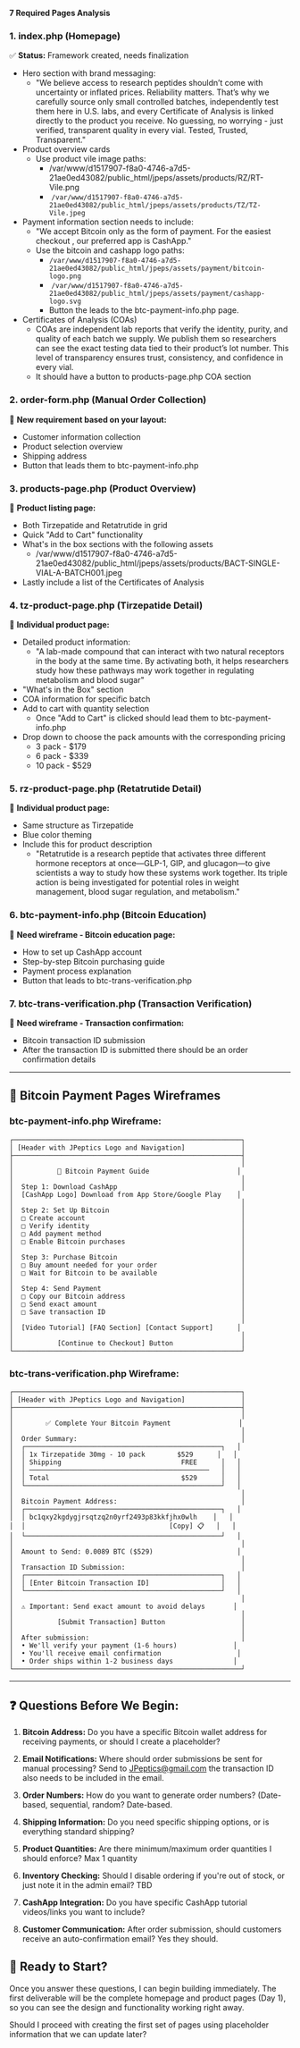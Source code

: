 
**7 Required Pages Analysis**

### **1. index.php (Homepage)**

✅ **Status:** Framework created, needs finalization

- Hero section with brand messaging:
	- "We believe access to research peptides shouldn’t come with uncertainty or inflated prices. Reliability matters. That’s why we carefully source only small controlled batches, independently test them here in U.S. labs, and every Certificate of Analysis is linked directly to the product you receive.  No guessing, no worrying - just verified, transparent quality in every vial.  Tested, Trusted, Transparent."
- Product overview cards
	- Use product vile image paths:
		- /var/www/d1517907-f8a0-4746-a7d5-21ae0ed43082/public_html/jpeps/assets/products/RZ/RT-Vile.png
		-  `/var/www/d1517907-f8a0-4746-a7d5-21ae0ed43082/public_html/jpeps/assets/products/TZ/TZ-Vile.jpeg`
- Payment information section needs to include:
	- "We accept Bitcoin only as the form of payment. For the easiest checkout , our preferred app is CashApp."
	- Use the bitcoin and cashapp logo paths:
	  - `/var/www/d1517907-f8a0-4746-a7d5-21ae0ed43082/public_html/jpeps/assets/payment/bitcoin-logo.png`
	  -  `/var/www/d1517907-f8a0-4746-a7d5-21ae0ed43082/public_html/jpeps/assets/payment/cashapp-logo.svg`
	  - Button the leads to the btc-payment-info.php page.
- Certificates of Analysis (COAs)
	- COAs are independent lab reports that verify the identity, purity, and quality of each batch we supply. We publish them so researchers can see the exact testing data tied to their product’s lot number. This level of transparency ensures trust, consistency, and confidence in every vial.
	- It should have a button to products-page.php COA section

### **2. order-form.php (Manual Order Collection)**

📝 **New requirement based on your layout:**

- Customer information collection
- Product selection overview
- Shipping address
- Button that leads them to btc-payment-info.php 

### **3. products-page.php (Product Overview)**

📝 **Product listing page:**

- Both Tirzepatide and Retatrutide in grid
- Quick "Add to Cart" functionality
- What's in the box sections with the following assets
	- /var/www/d1517907-f8a0-4746-a7d5-21ae0ed43082/public_html/jpeps/assets/products/BACT-SINGLE-VIAL-A-BATCH001.jpeg
- Lastly include a list of the Certificates of Analysis

### **4. tz-product-page.php (Tirzepatide Detail)**

📝 **Individual product page:**

- Detailed product information:
	- "A lab-made compound that can interact with two natural receptors in the body at the same time. By activating both, it helps researchers study how these pathways may work together in regulating metabolism and blood sugar"
- "What's in the Box" section
- COA information for specific batch
- Add to cart with quantity selection
	- Once "Add to Cart" is clicked should lead them to btc-payment-info.php
- Drop down to choose the pack amounts with the corresponding pricing
	- 3 pack - $179
	- 6 pack - $339
	- 10 pack - $529

### **5. rz-product-page.php (Retatrutide Detail)**

📝 **Individual product page:**

- Same structure as Tirzepatide
- Blue color theming
- Include this for product description
	- "Retatrutide is a research peptide that activates three different hormone receptors at once—GLP-1, GIP, and glucagon—to give scientists a way to study how these systems work together. Its triple action is being investigated for potential roles in weight management, blood sugar regulation, and metabolism."

### **6. btc-payment-info.php (Bitcoin Education)**

🤔 **Need wireframe - Bitcoin education page:**

- How to set up CashApp account
- Step-by-step Bitcoin purchasing guide
- Payment process explanation
- Button that leads to btc-trans-verification.php

### **7. btc-trans-verification.php (Transaction Verification)**

🤔 **Need wireframe - Transaction confirmation:**

-  Bitcoin transaction ID submission
- After the transaction ID is submitted there should be an order confirmation details


---

## 🎨 **Bitcoin Payment Pages Wireframes**

### **btc-payment-info.php Wireframe:**

```
┌─────────────────────────────────────────────────────────┐
│ [Header with JPeptics Logo and Navigation]              │
├─────────────────────────────────────────────────────────┤
│                                                         │
│           🔰 Bitcoin Payment Guide                      │
│                                                         │
│  Step 1: Download CashApp                               │
│  [CashApp Logo] Download from App Store/Google Play    │
│                                                         │
│  Step 2: Set Up Bitcoin                                 │
│  □ Create account                                       │
│  □ Verify identity                                      │
│  □ Add payment method                                   │
│  □ Enable Bitcoin purchases                             │
│                                                         │
│  Step 3: Purchase Bitcoin                               │
│  □ Buy amount needed for your order                     │
│  □ Wait for Bitcoin to be available                     │
│                                                         │
│  Step 4: Send Payment                                   │
│  □ Copy our Bitcoin address                             │
│  □ Send exact amount                                    │
│  □ Save transaction ID                                  │
│                                                         │
│  [Video Tutorial] [FAQ Section] [Contact Support]      │
│                                                         │
│           [Continue to Checkout] Button                 │
└─────────────────────────────────────────────────────────┘
```

### **btc-trans-verification.php Wireframe:**

```
┌─────────────────────────────────────────────────────────┐
│ [Header with JPeptics Logo and Navigation]              │
├─────────────────────────────────────────────────────────┤
│                                                         │
│        ✅ Complete Your Bitcoin Payment                 │
│                                                         │
│  Order Summary:                                         │
│  ┌─────────────────────────────────────────────────┐   │
│  │ 1x Tirzepatide 30mg - 10 pack        $529      │   │
│  │ Shipping                              FREE      │   │
│  │ ─────────────────────────────────────────────   │   │
│  │ Total                                 $529      │   │
│  └─────────────────────────────────────────────────┘   │
│                                                         │
│  Bitcoin Payment Address:                               │
│  ┌─────────────────────────────────────────────────┐   │
│  │ bc1qxy2kgdygjrsqtzq2n0yrf2493p83kkfjhx0wlh    │   │
│  │                                    [Copy] 📋   │   │
│  └─────────────────────────────────────────────────┘   │
│                                                         │
│  Amount to Send: 0.0089 BTC ($529)                     │
│                                                         │
│  Transaction ID Submission:                             │
│  ┌─────────────────────────────────────────────────┐   │
│  │ [Enter Bitcoin Transaction ID]                  │   │
│  └─────────────────────────────────────────────────┘   │
│                                                         │
│  ⚠️ Important: Send exact amount to avoid delays       │
│                                                         │
│           [Submit Transaction] Button                   │
│                                                         │
│  After submission:                                      │
│  • We'll verify your payment (1-6 hours)              │
│  • You'll receive email confirmation                   │
│  • Order ships within 1-2 business days               │
└─────────────────────────────────────────────────────────┘
```

---

## ❓ **Questions Before We Begin:**

1. **Bitcoin Address:** Do you have a specific Bitcoin wallet address for receiving payments, or should I create a placeholder?
    
2. **Email Notifications:** Where should order submissions be sent for manual processing? Send to JPeptics@gmail.com the transaction ID also needs to be included in the email.
    
3. **Order Numbers:** How do you want to generate order numbers? (Date-based, sequential, random? Date-based.
    
4. **Shipping Information:** Do you need specific shipping options, or is everything standard shipping?
    
5. **Product Quantities:** Are there minimum/maximum order quantities I should enforce? Max 1 quantity
    
6. **Inventory Checking:** Should I disable ordering if you're out of stock, or just note it in the admin email? TBD
    
7. **CashApp Integration:** Do you have specific CashApp tutorial videos/links you want to include?
    
8. **Customer Communication:** After order submission, should customers receive an auto-confirmation email? Yes they should.
    

## 🚀 **Ready to Start?**

Once you answer these questions, I can begin building immediately. The first deliverable will be the complete homepage and product pages (Day 1), so you can see the design and functionality working right away.

Should I proceed with creating the first set of pages using placeholder information that we can update later?